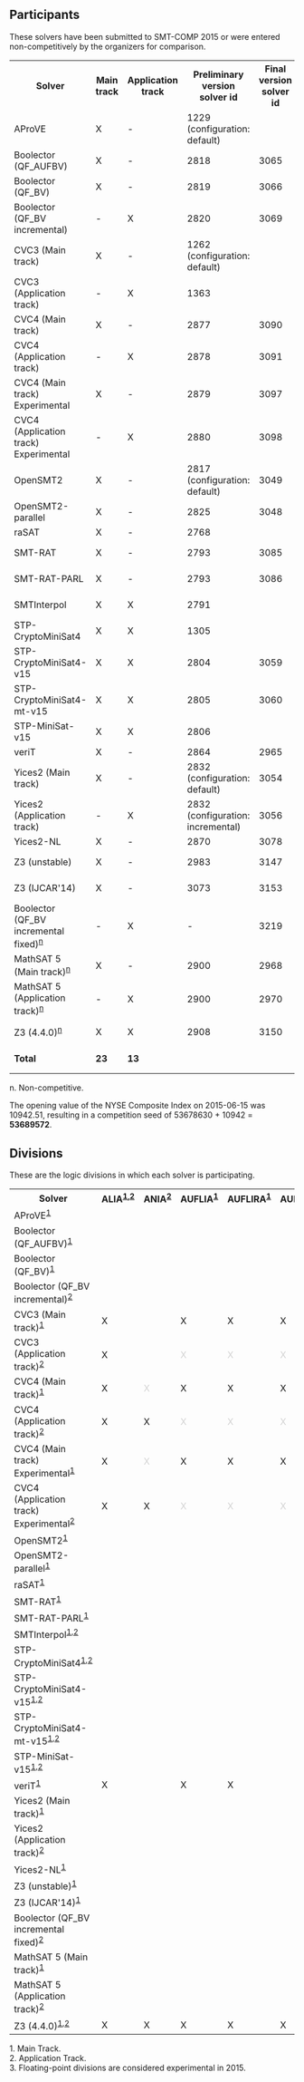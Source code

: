 ## Participants

<p>These solvers have been submitted to SMT-COMP 2015 or were entered
  non-competitively by the organizers for comparison.</p>

<table>
<tr class="center">
  <th>Solver</th>
  <th>Main track</th>
  <th>Application track</th>
  <th>Preliminary version solver id</th>
  <th>Final version solver id</th>
  <th>Seed</th>
  <th>System description</th>
  <th>Contact(s)</th>
</tr>
<tr>
  <td class="left">AProVE</td>
  <td class="center">X</td>
  <td class="center">-</td>
  <td class="center">1229 (configuration: default)</td>
  <td class="right" ></td>
  <td class="right" >127956425</td>
  <td class="right" ><a href="systemDescriptions/AProVE.pdf">AProVE</a></td>
  <td class="right" >Carsten Fuhs (<a href="mailto:c.fuhs@cs.ucl.ac.uk">c.fuhs@cs.ucl.ac.uk</a>)</td>
</tr>
<tr>
  <td class="left">Boolector (QF_AUFBV)</td>
  <td class="center">X</td>
  <td class="center">-</td>
  <td class="center">2818</td>
  <td class="right" >3065</td>
  <td class="right" >42</td>
  <td class="right" ><a href="systemDescriptions/Boolector.pdf">Boolector</a></td>
  <td class="right" >Mathias Preiner (<a href="mailto:mathias.preiner@jku.at">mathias.preiner@jku.at</a>)</td>
</tr>
<tr>
  <td class="left">Boolector (QF_BV)</td>
  <td class="center">X</td>
  <td class="center">-</td>
  <td class="center">2819</td>
  <td class="right" >3066</td>
  <td class="right" >42</td>
  <td class="right" ><a href="systemDescriptions/Boolector.pdf">Boolector</a></td>
  <td class="right" >Mathias Preiner (<a href="mailto:mathias.preiner@jku.at">mathias.preiner@jku.at</a>)</td>
</tr>
<tr>
  <td class="left">Boolector (QF_BV incremental)</td>
  <td class="center">-</td>
  <td class="center">X</td>
  <td class="center">2820</td>
  <td class="right" >3069</td>
  <td class="right" >42</td>
  <td class="right" ><a href="systemDescriptions/Boolector.pdf">Boolector</a></td>
  <td class="right" >Mathias Preiner (<a href="mailto:mathias.preiner@jku.at">mathias.preiner@jku.at</a>)</td>
</tr>
<tr>
  <td class="left">CVC3 (Main track)</td>
  <td class="center">X</td>
  <td class="center">-</td>
  <td class="center">1262 (configuration: default)</td>
  <td class="right" ></td>
  <td class="right" >33333</td>
  <td class="right" ><a href="systemDescriptions/CVC3.pdf">CVC3</a></td>
  <td class="right" >Kshitij Bansal (<a href="mailto:kshitij@cs.nyu.edu">kshitij@cs.nyu.edu</a>)</td>
</tr>
<tr>
  <td class="left">CVC3 (Application track)</td>
  <td class="center">-</td>
  <td class="center">X</td>
  <td class="center">1363</td>
  <td class="right" ></td>
  <td class="right" >33333</td>
  <td class="right" ><a href="systemDescriptions/CVC3.pdf">CVC3</a></td>
  <td class="right" >Kshitij Bansal (<a href="mailto:kshitij@cs.nyu.edu">kshitij@cs.nyu.edu</a>)</td>
</tr>
<tr>
  <td class="left">CVC4 (Main track)</td>
  <td class="center">X</td>
  <td class="center">-</td>
  <td class="center">2877</td>
  <td class="right" >3090</td>
  <td class="right" >44444</td>
  <td class="right" ><a href="systemDescriptions/CVC4.pdf">CVC4</a></td>
  <td class="right" >Kshitij Bansal (<a href="mailto:kshitij@cs.nyu.edu">kshitij@cs.nyu.edu</a>)</td>
</tr>
<tr>
  <td class="left">CVC4 (Application track)</td>
  <td class="center">-</td>
  <td class="center">X</td>
  <td class="center">2878</td>
  <td class="right" >3091</td>
  <td class="right" >44444</td>
  <td class="right" ><a href="systemDescriptions/CVC4.pdf">CVC4</a></td>
  <td class="right" >Kshitij Bansal (<a href="mailto:kshitij@cs.nyu.edu">kshitij@cs.nyu.edu</a>)</td>
</tr>
<tr>
  <td class="left">CVC4 (Main track) Experimental</td>
  <td class="center">X</td>
  <td class="center">-</td>
  <td class="center">2879</td>
  <td class="right" >3097</td>
  <td class="right" >44444</td>
  <td class="right" ><a href="systemDescriptions/CVC4.pdf">CVC4</a></td>
  <td class="right" >Kshitij Bansal (<a href="mailto:kshitij@cs.nyu.edu">kshitij@cs.nyu.edu</a>)</td>
</tr>
<tr>
  <td class="left">CVC4 (Application track) Experimental</td>
  <td class="center">-</td>
  <td class="center">X</td>
  <td class="center">2880</td>
  <td class="right" >3098</td>
  <td class="right" >44444</td>
  <td class="right" ><a href="systemDescriptions/CVC4.pdf">CVC4</a></td>
  <td class="right" >Kshitij Bansal (<a href="mailto:kshitij@cs.nyu.edu">kshitij@cs.nyu.edu</a>)</td>
</tr>
<tr>
  <td class="left">OpenSMT2</td>
  <td class="center">X</td>
  <td class="center">-</td>
  <td class="center">2817 (configuration: default)</td>
  <td class="right" >3049</td>
  <td class="right" >2817</td>
  <td class="right" ></td>
  <td class="right" >Matteo Marescotti (<a href="mailto:matteseo@gmail.com">matteseo@gmail.com</a>)</td>
</tr>
<tr>
  <td class="left">OpenSMT2-parallel</td>
  <td class="center">X</td>
  <td class="center">-</td>
  <td class="center">2825</td>
  <td class="right" >3048</td>
  <td class="right" >2825</td>
  <td class="right" ></td>
  <td class="right" >Matteo Marescotti (<a href="mailto:matteseo@gmail.com">matteseo@gmail.com</a>)</td>
</tr>
<tr>
  <td class="left">raSAT</td>
  <td class="center">X</td>
  <td class="center">-</td>
  <td class="center">2768</td>
  <td class="right" ></td>
  <td class="right" >889</td>
  <td class="right" ><a href="systemDescriptions/raSAT.pdf">raSAT</a></td>
  <td class="right" >Tung Vu Xuan (<a href="mailto:tungvx@jaist.ac.jp">tungvx@jaist.ac.jp</a>)</td>
</tr>
<tr>
  <td class="left">SMT-RAT</td>
  <td class="center">X</td>
  <td class="center">-</td>
  <td class="center">2793</td>
  <td class="right" >3085</td>
  <td class="right" >0</td>
  <td class="right" ><a href="systemDescriptions/SMT-RAT.pdf">SMT-RAT</a></td>
  <td class="right" >Florian Corzilius (<a href="mailto:corzilius@informatik.rwth-aachen.de">corzilius@informatik.rwth-aachen.de</a>)</td>
</tr>
<tr>
  <td class="left">SMT-RAT-PARL</td>
  <td class="center">X</td>
  <td class="center">-</td>
  <td class="center">2793</td>
  <td class="right" >3086</td>
  <td class="right" >0</td>
  <td class="right" ><a href="systemDescriptions/SMT-RAT.pdf">SMT-RAT</a></td>
  <td class="right" >Florian Corzilius (<a href="mailto:corzilius@informatik.rwth-aachen.de">corzilius@informatik.rwth-aachen.de</a>)</td>
</tr>
<tr>
  <td class="left">SMTInterpol</td>
  <td class="center">X</td>
  <td class="center">X</td>
  <td class="center">2791</td>
  <td class="right" ></td>
  <td class="right" >2072868739</td>
  <td class="right" ><a href="systemDescriptions/SMTInterpol.pdf">SMTInterpol</a></td>
  <td class="right" >J&uuml;rgen Christ (<a href="mailto:christj@informatik.uni-freiburg.de">christj@informatik.uni-freiburg.de</a>)</td>
</tr>
<tr>
  <td class="left">STP-CryptoMiniSat4</td>
  <td class="center">X</td>
  <td class="center">X</td>
  <td class="center">1305</td>
  <td class="right" ></td>
  <td class="right" >0</td>
  <td class="right" ><a href="systemDescriptions/STP.pdf">STP</a></td>
  <td class="right" >Mate Soos (<a href="mailto:soos.mate@gmail.com">soos.mate@gmail.com</a>)</td>
</tr>
<tr>
  <td class="left">STP-CryptoMiniSat4-v15</td>
  <td class="center">X</td>
  <td class="center">X</td>
  <td class="center">2804</td>
  <td class="right" >3059</td>
  <td class="right" >0</td>
  <td class="right" ><a href="systemDescriptions/STP.pdf">STP</a></td>
  <td class="right" >Mate Soos (<a href="mailto:soos.mate@gmail.com">soos.mate@gmail.com</a>)</td>
</tr>
<tr>
  <td class="left">STP-CryptoMiniSat4-mt-v15</td>
  <td class="center">X</td>
  <td class="center">X</td>
  <td class="center">2805</td>
  <td class="right" >3060</td>
  <td class="right" >0</td>
  <td class="right" ><a href="systemDescriptions/STP.pdf">STP</a></td>
  <td class="right" >Mate Soos (<a href="mailto:soos.mate@gmail.com">soos.mate@gmail.com</a>)</td>
</tr>
<tr>
  <td class="left">STP-MiniSat-v15</td>
  <td class="center">X</td>
  <td class="center">X</td>
  <td class="center">2806</td>
  <td class="right" ></td>
  <td class="right" >0</td>
  <td class="right" ><a href="systemDescriptions/STP.pdf">STP</a></td>
  <td class="right" >Mate Soos (<a href="mailto:soos.mate@gmail.com">soos.mate@gmail.com</a>)</td>
</tr>
<tr>
  <td class="left">veriT</td>
  <td class="center">X</td>
  <td class="center">-</td>
  <td class="center">2864</td>
  <td class="right" >2965</td>
  <td class="right" >5459</td>
  <td class="right" ><a href="systemDescriptions/veriT.pdf">veriT</a></td>
  <td class="right" >David D&eacute;harbe (<a href="mailto:david@dimap.ufrn.br">david@dimap.ufrn.br</a>)</td>
</tr>
<tr>
  <td class="left">Yices2 (Main track)</td>
  <td class="center">X</td>
  <td class="center">-</td>
  <td class="center">2832 (configuration: default)</td>
  <td class="right" >3054</td>
  <td class="right" >40278</td>
  <td class="right" ></td>
  <td class="right" >Bruno Dutertre (<a href="mailto:bruno.dutertre@sri.com">bruno.dutertre@sri.com</a>)</td>
</tr>
<tr>
  <td class="left">Yices2 (Application track)</td>
  <td class="center">-</td>
  <td class="center">X</td>
  <td class="center">2832 (configuration: incremental)</td>
  <td class="right" >3056</td>
  <td class="right" >40278</td>
  <td class="right" ></td>
  <td class="right" >Bruno Dutertre (<a href="mailto:bruno.dutertre@sri.com">bruno.dutertre@sri.com</a>)</td>
</tr>
<tr>
  <td class="left">Yices2-NL</td>
  <td class="center">X</td>
  <td class="center">-</td>
  <td class="center">2870</td>
  <td class="right" >3078</td>
  <td class="right" >0</td>
  <td class="right" ></td>
  <td class="right" >Dejan Jovanovi&#263; (<a href="mailto:dejan.jovanovic@sri.com">dejan.jovanovic@sri.com</a>)</td>
</tr>
<tr>
  <td class="left">Z3 (unstable)</td>
  <td class="center">X</td>
  <td class="center">-</td>
  <td class="center">2983</td>
  <td class="right" >3147</td>
  <td class="right" >0</td>
  <td class="right" ></td>
  <td class="right" >Christoph Wintersteiger (<a href="mailto:cwinter@microsoft.com">cwinter@microsoft.com</a>)</td>
</tr>
<tr>
  <td class="left">Z3 (IJCAR'14)</td>
  <td class="center">X</td>
  <td class="center">-</td>
  <td class="center">3073</td>
  <td class="right" >3153</td>
  <td class="right" >0</td>
  <td class="right" ></td>
  <td class="right" >Aleksandar Zeljic (<a href="mailto:aleksandar.zeljic@it.uu.se">aleksandar.zeljic@it.uu.se</a>)</td>
</tr>
<tr class="non-competing-grey">
  <td class="left">Boolector (QF_BV incremental fixed)<sup><a href="#fnn">n</a></sup></td>
  <td class="center">-</td>
  <td class="center">X</td>
  <td class="center">-</td>
  <td class="right" >3219</td>
  <td class="right" >-</td>
  <td class="right" ><a href="systemDescriptions/Boolector.pdf">Boolector</a></td>
  <td class="right" >Mathias Preiner (<a href="mailto:mathias.preiner@jku.at">mathias.preiner@jku.at</a>)</td>
</tr>
<tr class="non-competing-grey">
  <td class="left">MathSAT 5 (Main track)<sup><a href="#fnn">n</a></sup></td>
  <td class="center">X</td>
  <td class="center">-</td>
  <td class="center">2900</td>
  <td class="right" >2968</td>
  <td class="right" >-</td>
  <td class="right" ></td>
  <td class="right" ><a href="http://mathsat.fbk.eu/download.php?file=mathsat-5.3.6-linux-x86_64.tar.gz">http://mathsat.fbk.eu/download.php?file=mathsat-5.3.6-linux-x86_64.tar.gz</a></td>
</tr>
<tr class="non-competing-grey">
  <td class="left">MathSAT 5 (Application track)<sup><a href="#fnn">n</a></sup></td>
  <td class="center">-</td>
  <td class="center">X</td>
  <td class="center">2900</td>
  <td class="right" >2970</td>
  <td class="right" >-</td>
  <td class="right" ></td>
  <td class="right" ><a href="http://mathsat.fbk.eu/download.php?file=mathsat-5.3.6-linux-x86_64.tar.gz">http://mathsat.fbk.eu/download.php?file=mathsat-5.3.6-linux-x86_64.tar.gz</a></td>
</tr>
<tr class="non-competing-grey">
  <td class="left">Z3 (4.4.0)<sup><a href="#fnn">n</a></sup></td>
  <td class="center">X</td>
  <td class="center">X</td>
  <td class="center">2908</td>
  <td class="right" >3150</td>
  <td class="right" >-</td>
  <td class="right" ></td>
  <td class="right" ><a href="https://github.com/Z3Prover/z3/archive/z3-4.4.0.tar.gz">https://github.com/Z3Prover/z3/archive/z3-4.4.0.tar.gz</a></td>
</tr>
<tr>
  <td><b>Total</b></td>
  <td class="center"><b>23</b></td>
  <td class="center"><b>13</b></td>
  <td class="center"></td>
  <td class="right" ></td>
  <td class="right" ><b>53678630</b> (mod 2<sup>30</sup>)</td>
  <td class="right" ></td>
  <td class="right" ></td>
</tr>
</table>

<p>
  <span id="fnn">
    n. Non-competitive.
  </span>
</p>

<p>The opening value of the NYSE Composite Index on 2015-06-15 was 10942.51, resulting in a competition seed of 53678630 + 10942 = <b>53689572</b>.</p>

<h2>Divisions</h2>

<p>These are the logic divisions in which each solver is participating.</p>

<table>
<tr class="center">
  <th>Solver</th>
  <th>ALIA<sup><a href="#fn1">1</a>,<a href="#fn2">2</a></sup></th>
  <th>ANIA<sup><a href="#fn2">2</a></sup></th>
  <th>AUFLIA<sup><a href="#fn1">1</a></sup></th>
  <th>AUFLIRA<sup><a href="#fn1">1</a></sup></th>
  <th>AUFNIRA<sup><a href="#fn1">1</a></sup></th>
  <th>BV<sup><a href="#fn1">1</a></sup></th>
  <th>LIA<sup><a href="#fn1">1</a>,<a href="#fn2">2</a></sup></th>
  <th>LRA<sup><a href="#fn1">1</a></sup></th>
  <th>NIA<sup><a href="#fn1">1</a></sup></th>
  <th>NRA<sup><a href="#fn1">1</a></sup></th>     <!-- 10 -->
  <th>QF_ABV<sup><a href="#fn1">1</a></sup></th>
  <th>QF_ALIA<sup><a href="#fn1">1</a>,<a href="#fn2">2</a></sup></th>
  <th>QF_ANIA<sup><a href="#fn1">1</a>,<a href="#fn2">2</a></sup></th>
  <th>QF_AUFBV<sup><a href="#fn1">1</a></sup></th>
  <th>QF_AUFLIA<sup><a href="#fn1">1</a>,<a href="#fn2">2</a></sup></th>
  <th>QF_AUFNIA<sup><a href="#fn1">1</a></sup></th>
  <th>QF_AX<sup><a href="#fn1">1</a></sup></th>
  <th>QF_BV<sup><a href="#fn1">1</a>,<a href="#fn2">2</a></sup></th>
  <th>QF_BVFP<sup><a href="#fn1">1</a>,<a href="#fn3">3</a></sup></th>
  <th>QF_FP<sup><a href="#fn1">1</a>,<a href="#fn3">3</a></sup></th>     <!-- 20 -->
  <th>QF_IDL<sup><a href="#fn1">1</a></sup></th>
  <th>QF_LIA<sup><a href="#fn1">1</a>,<a href="#fn2">2</a></sup></th>
  <th>QF_LIRA<sup><a href="#fn1">1</a></sup></th>
  <th>QF_LRA<sup><a href="#fn1">1</a>,<a href="#fn2">2</a></sup></th>
  <th>QF_NIA<sup><a href="#fn1">1</a>,<a href="#fn2">2</a></sup></th>
  <th>QF_NIRA<sup><a href="#fn1">1</a></sup></th>
  <th>QF_NRA<sup><a href="#fn1">1</a></sup></th>
  <th>QF_RDL<sup><a href="#fn1">1</a></sup></th>
  <th>QF_UF<sup><a href="#fn1">1</a></sup></th>
  <th>QF_UFBV<sup><a href="#fn1">1</a></sup></th>     <!-- 30 -->
  <th>QF_UFIDL<sup><a href="#fn1">1</a></sup></th>
  <th>QF_UFLIA<sup><a href="#fn1">1</a>,<a href="#fn2">2</a></sup></th>
  <th>QF_UFLRA<sup><a href="#fn1">1</a>,<a href="#fn2">2</a></sup></th>
  <th>QF_UFNIA<sup><a href="#fn1">1</a>,<a href="#fn2">2</a></sup></th>
  <th>QF_UFNRA<sup><a href="#fn1">1</a></sup></th>
  <th>UF<sup><a href="#fn1">1</a></sup></th>
  <th>UFBV<sup><a href="#fn1">1</a></sup></th>
  <th>UFIDL<sup><a href="#fn1">1</a></sup></th>
  <th>UFLIA<sup><a href="#fn1">1</a></sup></th>
  <th>UFLRA<sup><a href="#fn1">1</a>,<a href="#fn2">2</a></sup></th>     <!-- 40 -->
  <th>UFNIA<sup><a href="#fn1">1</a></sup></th>
</tr>
<tr class="center">
  <td class="left">AProVE<sup><a href="#fn1">1</a></sup></td>
  <td></td> <td></td> <td></td> <td></td> <td></td> <td></td> <td></td> <td></td> <td></td> <td></td> <td></td> <td></td> <td></td> <td></td> <td></td> <td></td> <td></td> <td></td> <td></td> <td></td> <td></td> <td></td> <td></td> <td></td> <td>X</td> <td></td> <td></td> <td></td> <td></td> <td></td> <td></td> <td></td> <td></td> <td></td> <td></td> <td></td> <td></td> <td></td> <td></td> <td></td> <td></td>
</tr>
<tr class="center">
  <td class="left">Boolector (QF_AUFBV)<sup><a href="#fn1">1</a></sup></td>
  <td></td> <td></td> <td></td> <td></td> <td></td> <td></td> <td></td> <td></td> <td></td> <td></td> <td>X</td> <td></td> <td></td> <td>X</td> <td></td> <td></td> <td></td> <td></td> <td></td> <td></td> <td></td> <td></td> <td></td> <td></td> <td></td> <td></td> <td></td> <td></td> <td></td> <td>X</td> <td></td> <td></td> <td></td> <td></td> <td></td> <td></td> <td></td> <td></td> <td></td> <td></td> <td></td>
</tr>
<tr class="center">
  <td class="left">Boolector (QF_BV)<sup><a href="#fn1">1</a></sup></td>
  <td></td> <td></td> <td></td> <td></td> <td></td> <td></td> <td></td> <td></td> <td></td> <td></td> <td></td> <td></td> <td></td> <td></td> <td></td> <td></td> <td></td> <td>X</td> <td></td> <td></td> <td></td> <td></td> <td></td> <td></td> <td></td> <td></td> <td></td> <td></td> <td></td> <td></td> <td></td> <td></td> <td></td> <td></td> <td></td> <td></td> <td></td> <td></td> <td></td> <td></td> <td></td>
</tr>
<tr class="center">
  <td class="left">Boolector (QF_BV incremental)<sup><a href="#fn2">2</a></sup></td>
  <td></td> <td></td> <td></td> <td></td> <td></td> <td></td> <td></td> <td></td> <td></td> <td></td> <td></td> <td></td> <td></td> <td></td> <td></td> <td></td> <td></td> <td>X</td> <td></td> <td></td> <td></td> <td></td> <td></td> <td></td> <td></td> <td></td> <td></td> <td></td> <td></td> <td></td> <td></td> <td></td> <td></td> <td></td> <td></td> <td></td> <td></td> <td></td> <td></td> <td></td> <td></td>
</tr>
<tr class="center">
  <td class="left">CVC3 (Main track)<sup><a href="#fn1">1</a></sup></td>
  <td>X</td> <td></td> <td>X</td> <td>X</td> <td>X</td> <td>X</td> <td>X</td> <td>X</td> <td>X</td> <td>X</td> <td></td> <td></td> <td></td> <td></td> <td></td> <td></td> <td></td> <td></td> <td></td> <td></td> <td></td> <td></td> <td></td> <td></td> <td>X</td> <td></td> <td>X</td> <td></td> <td></td> <td></td> <td></td> <td></td> <td></td> <td>X</td> <td>X</td> <td>X</td> <td>X</td> <td>X</td> <td>X</td> <td>X</td> <td>X</td>
</tr>
<tr class="center">
  <td class="left">CVC3 (Application track)<sup><a href="#fn2">2</a></sup></td>
  <td>X</td> <td></td> <td style="color:LightGray">X</td> <td style="color:LightGray">X</td> <td style="color:LightGray">X</td> <td style="color:LightGray">X</td> <td>X</td> <td style="color:LightGray">X</td> <td style="color:LightGray">X</td> <td style="color:LightGray">X</td> <td></td> <td></td> <td></td> <td></td> <td></td> <td></td> <td></td> <td></td> <td></td> <td></td> <td></td> <td></td> <td></td> <td></td> <td>X</td> <td></td> <td style="color:LightGray">X</td> <td></td> <td></td> <td></td> <td></td> <td></td> <td></td> <td>X</td> <td style="color:LightGray">X</td> <td style="color:LightGray">X</td> <td style="color:LightGray">X</td> <td style="color:LightGray">X</td> <td style="color:LightGray">X</td> <td>X</td> <td style="color:LightGray">X</td>
</tr>
<tr class="center">
  <td class="left">CVC4 (Main track)<sup><a href="#fn1">1</a></sup></td>
  <td>X</td> <td style="color:LightGray">X</td> <td>X</td> <td>X</td> <td>X</td> <td>X</td> <td>X</td> <td>X</td> <td>X</td> <td>X</td> <td>X</td> <td>X</td> <td>X</td> <td>X</td> <td>X</td> <td>X</td> <td>X</td> <td>X</td> <td></td> <td></td> <td>X</td> <td>X</td> <td>X</td> <td>X</td> <td>X</td> <td>X</td> <td>X</td> <td>X</td> <td>X</td> <td>X</td> <td>X</td> <td>X</td> <td>X</td> <td>X</td> <td>X</td> <td>X</td> <td>X</td> <td>X</td> <td>X</td> <td>X</td> <td>X</td>
</tr>
<tr class="center">
  <td class="left">CVC4 (Application track)<sup><a href="#fn2">2</a></sup></td>
  <td>X</td> <td>X</td> <td style="color:LightGray">X</td> <td style="color:LightGray">X</td> <td style="color:LightGray">X</td> <td style="color:LightGray">X</td> <td>X</td> <td style="color:LightGray">X</td> <td style="color:LightGray">X</td> <td style="color:LightGray">X</td> <td style="color:LightGray">X</td> <td>X</td> <td>X</td> <td style="color:LightGray">X</td> <td>X</td> <td style="color:LightGray">X</td> <td style="color:LightGray">X</td> <td>X</td> <td></td> <td></td> <td style="color:LightGray">X</td> <td>X</td> <td style="color:LightGray">X</td> <td>X</td> <td>X</td> <td style="color:LightGray">X</td> <td style="color:LightGray">X</td> <td style="color:LightGray">X</td> <td style="color:LightGray">X</td> <td style="color:LightGray">X</td> <td style="color:LightGray">X</td> <td>X</td> <td>X</td> <td>X</td> <td style="color:LightGray">X</td> <td style="color:LightGray">X</td> <td style="color:LightGray">X</td> <td style="color:LightGray">X</td> <td style="color:LightGray">X</td> <td>X</td> <td style="color:LightGray">X</td>
</tr>
<tr class="center">
  <td class="left">CVC4 (Main track) Experimental<sup><a href="#fn1">1</a></sup></td>
  <td>X</td> <td style="color:LightGray">X</td> <td>X</td> <td>X</td> <td>X</td> <td>X</td> <td>X</td> <td>X</td> <td>X</td> <td>X</td> <td>X</td> <td>X</td> <td>X</td> <td>X</td> <td>X</td> <td>X</td> <td>X</td> <td>X</td> <td></td> <td></td> <td>X</td> <td>X</td> <td>X</td> <td>X</td> <td>X</td> <td>X</td> <td>X</td> <td>X</td> <td>X</td> <td>X</td> <td>X</td> <td>X</td> <td>X</td> <td>X</td> <td>X</td> <td>X</td> <td>X</td> <td>X</td> <td>X</td> <td>X</td> <td>X</td>
</tr>
<tr class="center">
  <td class="left">CVC4 (Application track) Experimental<sup><a href="#fn2">2</a></sup></td>
  <td>X</td> <td>X</td> <td style="color:LightGray">X</td> <td style="color:LightGray">X</td> <td style="color:LightGray">X</td> <td style="color:LightGray">X</td> <td>X</td> <td style="color:LightGray">X</td> <td style="color:LightGray">X</td> <td style="color:LightGray">X</td> <td style="color:LightGray">X</td> <td>X</td> <td>X</td> <td style="color:LightGray">X</td> <td>X</td> <td style="color:LightGray">X</td> <td style="color:LightGray">X</td> <td>X</td> <td></td> <td></td> <td style="color:LightGray">X</td> <td>X</td> <td style="color:LightGray">X</td> <td>X</td> <td>X</td> <td style="color:LightGray">X</td> <td style="color:LightGray">X</td> <td style="color:LightGray">X</td> <td style="color:LightGray">X</td> <td style="color:LightGray">X</td> <td style="color:LightGray">X</td> <td>X</td> <td>X</td> <td>X</td> <td style="color:LightGray">X</td> <td style="color:LightGray">X</td> <td style="color:LightGray">X</td> <td style="color:LightGray">X</td> <td style="color:LightGray">X</td> <td>X</td> <td style="color:LightGray">X</td>
</tr>
<tr class="center">
  <td class="left">OpenSMT2<sup><a href="#fn1">1</a></sup></td>
  <td></td> <td></td> <td></td> <td></td> <td></td> <td></td> <td></td> <td></td> <td></td> <td></td> <td></td> <td></td> <td></td> <td></td> <td></td> <td></td> <td></td> <td></td> <td></td> <td></td> <td></td> <td></td> <td></td> <td></td> <td></td> <td></td> <td></td> <td></td> <td>X</td> <td></td> <td></td> <td></td> <td></td> <td></td> <td></td> <td></td> <td></td> <td></td> <td></td> <td></td> <td></td>
</tr>
<tr class="center">
  <td class="left">OpenSMT2-parallel<sup><a href="#fn1">1</a></sup></td>
  <td></td> <td></td> <td></td> <td></td> <td></td> <td></td> <td></td> <td></td> <td></td> <td></td> <td></td> <td></td> <td></td> <td></td> <td></td> <td></td> <td></td> <td></td> <td></td> <td></td> <td></td> <td></td> <td></td> <td></td> <td></td> <td></td> <td></td> <td></td> <td>X</td> <td></td> <td></td> <td></td> <td></td> <td></td> <td></td> <td></td> <td></td> <td></td> <td></td> <td></td> <td></td>
</tr>
<tr class="center">
  <td class="left">raSAT<sup><a href="#fn1">1</a></sup></td>
  <td></td> <td></td> <td></td> <td></td> <td></td> <td></td> <td></td> <td></td> <td></td> <td></td> <td></td> <td></td> <td></td> <td></td> <td></td> <td></td> <td></td> <td></td> <td></td> <td></td> <td></td> <td></td> <td></td> <td></td> <td>X</td> <td></td> <td>X</td> <td></td> <td></td> <td></td> <td></td> <td></td> <td></td> <td></td> <td></td> <td></td> <td></td> <td></td> <td></td> <td></td> <td></td>
</tr>
<tr class="center">
  <td class="left">SMT-RAT<sup><a href="#fn1">1</a></sup></td>
  <td></td> <td></td> <td></td> <td></td> <td></td> <td></td> <td></td> <td></td> <td></td> <td></td> <td></td> <td></td> <td></td> <td></td> <td></td> <td></td> <td></td> <td>X</td> <td></td> <td></td> <td></td> <td>X</td> <td>X</td> <td>X</td> <td>X</td> <td>X</td> <td>X</td> <td></td> <td>X</td> <td></td> <td></td> <td></td> <td></td> <td></td> <td></td> <td></td> <td></td> <td></td> <td></td> <td></td> <td></td>
</tr>
<tr class="center">
  <td class="left">SMT-RAT-PARL<sup><a href="#fn1">1</a></sup></td>
  <td></td> <td></td> <td></td> <td></td> <td></td> <td></td> <td></td> <td></td> <td></td> <td></td> <td></td> <td></td> <td></td> <td></td> <td></td> <td></td> <td></td> <td></td> <td></td> <td></td> <td></td> <td></td> <td></td> <td></td> <td>X</td> <td></td> <td></td> <td></td> <td></td> <td></td> <td></td> <td></td> <td></td> <td></td> <td></td> <td></td> <td></td> <td></td> <td></td> <td></td> <td></td>
</tr>
<tr class="center">
  <td class="left">SMTInterpol<sup><a href="#fn1">1</a>,<a href="#fn2">2</a></sup></td>
  <td></td> <td></td> <td></td> <td></td> <td></td> <td></td> <td></td> <td></td> <td></td> <td></td> <td></td> <td>X</td> <td></td> <td></td> <td>X</td> <td></td> <td>X</td> <td></td> <td></td> <td></td> <td>X</td> <td>X</td> <td>X</td> <td>X</td> <td></td> <td></td> <td></td> <td>X</td> <td>X</td> <td></td> <td>X</td> <td>X</td> <td>X</td> <td></td> <td></td> <td></td> <td></td> <td></td> <td></td> <td></td> <td></td>
</tr>
<tr class="center">
  <td class="left">STP-CryptoMiniSat4<sup><a href="#fn1">1</a>,<a href="#fn2">2</a></sup></td>
  <td></td> <td></td> <td></td> <td></td> <td></td> <td></td> <td></td> <td></td> <td></td> <td></td> <td></td> <td></td> <td></td> <td></td> <td></td> <td></td> <td></td> <td>X</td> <td></td> <td></td> <td></td> <td></td> <td></td> <td></td> <td></td> <td></td> <td></td> <td></td> <td></td> <td></td> <td></td> <td></td> <td></td> <td></td> <td></td> <td></td> <td></td> <td></td> <td></td> <td></td> <td></td>
</tr>
<tr class="center">
  <td class="left">STP-CryptoMiniSat4-v15<sup><a href="#fn1">1</a>,<a href="#fn2">2</a></sup></td>
  <td></td> <td></td> <td></td> <td></td> <td></td> <td></td> <td></td> <td></td> <td></td> <td></td> <td></td> <td></td> <td></td> <td></td> <td></td> <td></td> <td></td> <td>X</td> <td></td> <td></td> <td></td> <td></td> <td></td> <td></td> <td></td> <td></td> <td></td> <td></td> <td></td> <td></td> <td></td> <td></td> <td></td> <td></td> <td></td> <td></td> <td></td> <td></td> <td></td> <td></td> <td></td>
</tr>
<tr class="center">
  <td class="left">STP-CryptoMiniSat4-mt-v15<sup><a href="#fn1">1</a>,<a href="#fn2">2</a></sup></td>
  <td></td> <td></td> <td></td> <td></td> <td></td> <td></td> <td></td> <td></td> <td></td> <td></td> <td></td> <td></td> <td></td> <td></td> <td></td> <td></td> <td></td> <td>X</td> <td></td> <td></td> <td></td> <td></td> <td></td> <td></td> <td></td> <td></td> <td></td> <td></td> <td></td> <td></td> <td></td> <td></td> <td></td> <td></td> <td></td> <td></td> <td></td> <td></td> <td></td> <td></td> <td></td>
</tr>
<tr class="center">
  <td class="left">STP-MiniSat-v15<sup><a href="#fn1">1</a>,<a href="#fn2">2</a></sup></td>
  <td></td> <td></td> <td></td> <td></td> <td></td> <td></td> <td></td> <td></td> <td></td> <td></td> <td></td> <td></td> <td></td> <td></td> <td></td> <td></td> <td></td> <td>X</td> <td></td> <td></td> <td></td> <td></td> <td></td> <td></td> <td></td> <td></td> <td></td> <td></td> <td></td> <td></td> <td></td> <td></td> <td></td> <td></td> <td></td> <td></td> <td></td> <td></td> <td></td> <td></td> <td></td>
</tr>
<tr class="center">
  <td class="left">veriT<sup><a href="#fn1">1</a></sup></td>
  <td>X</td> <td></td> <td>X</td> <td>X</td> <td></td> <td></td> <td>X</td> <td>X</td> <td></td> <td></td> <td></td> <td>X</td> <td></td> <td></td> <td>X</td> <td></td> <td>X</td> <td></td> <td></td> <td></td> <td>X</td> <td>X</td> <td></td> <td>X</td> <td></td> <td></td> <td></td> <td>X</td> <td>X</td> <td></td> <td>X</td> <td>X</td> <td>X</td> <td></td> <td></td> <td>X</td> <td></td> <td>X</td> <td>X</td> <td>X</td> <td></td>
</tr>
<tr class="center">
  <td class="left">Yices2 (Main track)<sup><a href="#fn1">1</a></sup></td>
  <td></td> <td></td> <td></td> <td></td> <td></td> <td></td> <td></td> <td></td> <td></td> <td></td> <td>X</td> <td>X</td> <td></td> <td>X</td> <td>X</td> <td></td> <td>X</td> <td>X</td> <td></td> <td></td> <td>X</td> <td>X</td> <td>X</td> <td>X</td> <td></td> <td></td> <td></td> <td>X</td> <td>X</td> <td>X</td> <td>X</td> <td>X</td> <td>X</td> <td></td> <td></td> <td></td> <td></td> <td></td> <td></td> <td></td> <td></td>
</tr>
<tr class="center">
  <td class="left">Yices2 (Application track)<sup><a href="#fn2">2</a></sup></td>
  <td></td> <td></td> <td></td> <td></td> <td></td> <td></td> <td></td> <td></td> <td></td> <td></td> <td style="color:LightGray">X</td> <td>X</td> <td></td> <td style="color:LightGray">X</td> <td>X</td> <td></td> <td style="color:LightGray">X</td> <td>X</td> <td></td> <td></td> <td style="color:LightGray">X</td> <td>X</td> <td style="color:LightGray">X</td> <td>X</td> <td></td> <td></td> <td></td> <td style="color:LightGray">X</td> <td style="color:LightGray">X</td> <td style="color:LightGray">X</td> <td style="color:LightGray">X</td> <td>X</td> <td>X</td> <td></td> <td></td> <td></td> <td></td> <td></td> <td></td> <td></td> <td></td>
</tr>
<tr class="center">
  <td class="left">Yices2-NL<sup><a href="#fn1">1</a></sup></td>
  <td></td> <td></td> <td></td> <td></td> <td></td> <td></td> <td></td> <td></td> <td></td> <td></td> <td></td> <td></td> <td></td> <td></td> <td></td> <td></td> <td></td> <td></td> <td></td> <td></td> <td></td> <td></td> <td></td> <td></td> <td></td> <td></td> <td>X</td> <td></td> <td></td> <td></td> <td></td> <td></td> <td></td> <td></td> <td></td> <td></td> <td></td> <td></td> <td></td> <td></td> <td></td>
</tr>
<tr class="center">
  <td class="left">Z3 (unstable)<sup><a href="#fn1">1</a></sup></td>
  <td></td> <td></td> <td></td> <td></td> <td></td> <td></td> <td></td> <td></td> <td></td> <td></td> <td></td> <td></td> <td></td> <td></td> <td></td> <td></td> <td></td> <td></td> <td>X</td> <td>X</td> <td></td> <td></td> <td></td> <td></td> <td></td> <td></td> <td></td> <td></td> <td></td> <td></td> <td></td> <td></td> <td></td> <td></td> <td></td> <td></td> <td></td> <td></td> <td></td> <td></td> <td></td>
</tr>
<tr class="center">
  <td class="left">Z3 (IJCAR'14)<sup><a href="#fn1">1</a></sup></td>
  <td></td> <td></td> <td></td> <td></td> <td></td> <td></td> <td></td> <td></td> <td></td> <td></td> <td></td> <td></td> <td></td> <td></td> <td></td> <td></td> <td></td> <td></td> <td>X</td> <td>X</td> <td></td> <td></td> <td></td> <td></td> <td></td> <td></td> <td></td> <td></td> <td></td> <td></td> <td></td> <td></td> <td></td> <td></td> <td></td> <td></td> <td></td> <td></td> <td></td> <td></td> <td></td>
</tr>
<tr class="center non-competing-grey">
  <td class="left">Boolector (QF_BV incremental fixed)<sup><a href="#fn2">2</a></sup></td>
  <td></td> <td></td> <td></td> <td></td> <td></td> <td></td> <td></td> <td></td> <td></td> <td></td> <td></td> <td></td> <td></td> <td></td> <td></td> <td></td> <td></td> <td>X</td> <td></td> <td></td> <td></td> <td></td> <td></td> <td></td> <td></td> <td></td> <td></td> <td></td> <td></td> <td></td> <td></td> <td></td> <td></td> <td></td> <td></td> <td></td> <td></td> <td></td> <td></td> <td></td> <td></td>
</tr>
<tr class="center non-competing-grey">
  <td class="left">MathSAT 5 (Main track)<sup><a href="#fn1">1</a></sup></td>
  <td></td> <td></td> <td></td> <td></td> <td></td> <td></td> <td></td> <td></td> <td></td> <td></td> <td>X</td> <td>X</td> <td></td> <td>X</td> <td>X</td> <td></td> <td>X</td> <td>X</td> <td>X</td> <td>X</td> <td></td> <td>X</td> <td></td> <td>X</td> <td></td> <td></td> <td></td> <td></td> <td>X</td> <td>X</td> <td></td> <td>X</td> <td>X</td> <td></td> <td></td> <td></td> <td></td> <td></td> <td></td> <td></td> <td></td>
</tr>
<tr class="center non-competing-grey">
  <td class="left">MathSAT 5 (Application track)<sup><a href="#fn2">2</a></sup></td>
  <td></td> <td></td> <td></td> <td></td> <td></td> <td></td> <td></td> <td></td> <td></td> <td></td> <td style="color:LightGray">X</td> <td>X</td> <td></td> <td style="color:LightGray">X</td> <td>X</td> <td></td> <td style="color:LightGray">X</td> <td>X</td> <td style="color:LightGray">X</td> <td style="color:LightGray">X</td> <td></td> <td>X</td> <td></td> <td>X</td> <td></td> <td></td> <td></td> <td></td> <td style="color:LightGray">X</td> <td style="color:LightGray">X</td> <td></td> <td>X</td> <td>X</td> <td></td> <td></td> <td></td> <td></td> <td></td> <td></td> <td></td> <td></td>
</tr>
<tr class="center non-competing-grey">
  <td class="left">Z3 (4.4.0)<sup><a href="#fn1">1</a>,<a href="#fn2">2</a></sup></td>
  <td>X</td> <td>X</td> <td>X</td> <td>X</td> <td>X</td> <td>X</td> <td>X</td> <td>X</td> <td>X</td> <td>X</td> <td>X</td> <td>X</td> <td>X</td> <td>X</td> <td>X</td> <td>X</td> <td>X</td> <td>X</td> <td></td> <td></td> <td>X</td> <td>X</td> <td>X</td> <td>X</td> <td>X</td> <td>X</td> <td>X</td> <td>X</td> <td>X</td> <td>X</td> <td>X</td> <td>X</td> <td>X</td> <td>X</td> <td>X</td> <td>X</td> <td>X</td> <td>X</td> <td>X</td> <td>X</td> <td>X</td>
</tr>
</table>

<p>
  <span id="fn1">
    1. Main Track.
  </span><br/>
  <span id="fn2">
    2. Application Track.
  </span><br/>
  <span id="fn3">
    3. Floating-point divisions are considered experimental in 2015.
  </span>
</p>
